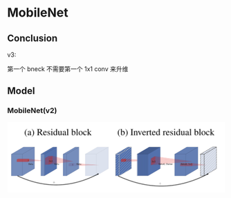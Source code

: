 # MobileNet

## Conclusion

v3:

第一个 bneck 不需要第一个 1x1 conv 来升维

## Model

### MobileNet(v2)

![](../../img/classification/Mobile(v2)_1.png)



